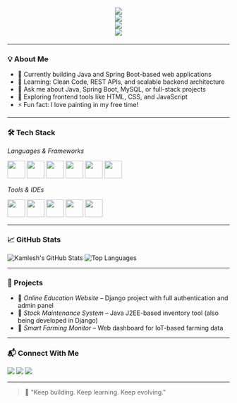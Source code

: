 <h1 align="center">
  <div>
    <img src="https://readme-typing-svg.demolab.com?font=Fira+Code&weight=600&size=27&pause=1000&color=4285F4&center=true&vCenter=true&width=500&lines=Hi+%F0%9F%91%8B%2C+I'm+Kamlesh+Yadav" />
  </div>
  <div>
    <img src="https://readme-typing-svg.demolab.com?font=Fira+Code&weight=600&size=27&pause=1000&color=DB4437&center=true&vCenter=true&width=500&lines=Java+Developer+%7C" />
  </div>
  <div>
    <img src="https://readme-typing-svg.demolab.com?font=Fira+Code&weight=600&size=27&pause=1000&color=F4B400&center=true&vCenter=true&width=500&lines=Frontend+%2B+Backend+Enthusiast" />
  </div>
  <div>
    <img src="https://readme-typing-svg.demolab.com?font=Fira+Code&weight=600&size=27&pause=1000&color=0F9D58&center=true&vCenter=true&width=500&lines=Love+to+build+cool+projects!" />
  </div>
</h1>



---

### 💡 About Me

- 🔭 Currently building Java and Spring Boot-based web applications  
- 🌱 Learning: Clean Code, REST APIs, and scalable backend architecture  
- 💬 Ask me about Java, Spring Boot, MySQL, or full-stack projects  
- 🧠 Exploring frontend tools like HTML, CSS, and JavaScript  
- ⚡ Fun fact: I love painting in my free time!

---

### 🛠 Tech Stack

*Languages & Frameworks*  
<p>
  <img src="https://cdn.jsdelivr.net/gh/devicons/devicon/icons/java/java-original.svg" width="40" height="40"/>
  <img src="https://cdn.jsdelivr.net/gh/devicons/devicon/icons/spring/spring-original.svg" width="40" height="40"/>
  <img src="https://cdn.jsdelivr.net/gh/devicons/devicon/icons/mysql/mysql-original.svg" width="40" height="40"/>
  <img src="https://cdn.jsdelivr.net/gh/devicons/devicon/icons/html5/html5-original.svg" width="40" height="40"/>
  <img src="https://cdn.jsdelivr.net/gh/devicons/devicon/icons/css3/css3-original.svg" width="40" height="40"/>
  <img src="https://cdn.jsdelivr.net/gh/devicons/devicon/icons/javascript/javascript-original.svg" width="40" height="40"/>
</p>

*Tools & IDEs*  
<p>
  <img src="https://cdn.jsdelivr.net/gh/devicons/devicon/icons/git/git-original.svg" width="40" height="40"/>
  <img src="https://cdn.jsdelivr.net/gh/devicons/devicon/icons/github/github-original.svg" width="40" height="40"/>
  <img src="https://cdn.jsdelivr.net/gh/devicons/devicon/icons/vscode/vscode-original.svg" width="40" height="40"/>
  <img src="https://cdn.jsdelivr.net/gh/devicons/devicon/icons/intellij/intellij-original.svg" width="40" height="40"/>
  <img src="https://cdn.jsdelivr.net/gh/devicons/devicon/icons/postman/postman-original.svg" width="40" height="40"/>
</p>

---

### 📈 GitHub Stats

![Kamlesh's GitHub Stats](https://github-readme-stats.vercel.app/api?username=kamleshyadav1122&show_icons=true&theme=github_dark&count_private=true)
![Top Languages](https://github-readme-stats.vercel.app/api/top-langs/?username=kamleshyadav1122&layout=compact&theme=github_dark)

---

### 🚀 Projects

- 🔹 *Online Education Website* – Django project with full authentication and admin panel  
- 🔹 *Stock Maintenance System* – Java J2EE-based inventory tool (also being developed in Django)  
- 🔹 *Smart Farming Monitor* – Web dashboard for IoT-based farming data

---

### 📬 Connect With Me

<p>
  <a href="mailto:kamleshyadav1122@gmail.com"><img src="https://img.shields.io/badge/Gmail-D14836?style=flat&logo=gmail&logoColor=white"/></a>
  <a href="https://www.linkedin.com/in/kamleshyadav1122" target="_blank"><img src="https://img.shields.io/badge/-LinkedIn-blue?style=flat&logo=linkedin&logoColor=white"/></a>
  <a href="https://github.com/kamleshyadav1122" target="_blank"><img src="https://img.shields.io/badge/-GitHub-black?style=flat&logo=github&logoColor=white"/></a>
</p>

---

> 💬 "Keep building. Keep learning. Keep evolving."
